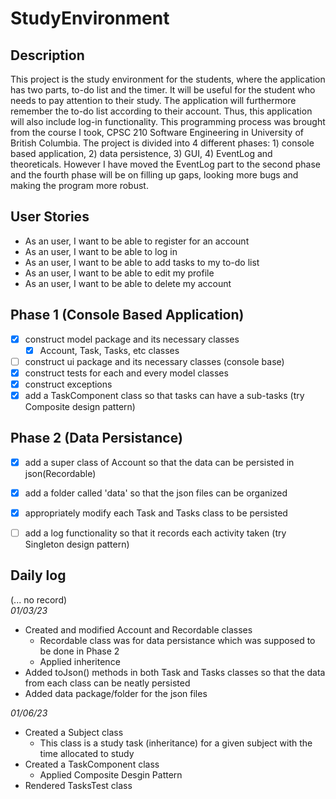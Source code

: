 # StudyEnvironment

## Description
This project is the study environment for the students, where the application has two parts, to-do list and the timer. It will be useful for the student who needs to pay attention to their study. The application will furthermore remember the to-do list according to their account. Thus, this application will also include log-in functionality. This programming process was brought from the course I took, CPSC 210 Software Engineering in University of British Columbia. The project is divided into 4 different phases: 1) console based application, 2) data persistence, 3) GUI, 4) EventLog and theoreticals. However I have moved the EventLog part to the second phase and the fourth phase will be on filling up gaps, looking more bugs and making the program more robust.

## User Stories
- As an user, I want to be able to register for an account
- As an user, I want to be able to log in
- As an user, I want to be able to add tasks to my to-do list
- As an user, I want to be able to edit my profile
- As an user, I want to be able to delete my account

## Phase 1 (Console Based Application)
- [x] construct model package and its necessary classes
    - [x] Account, Task, Tasks, etc classes
- [ ] construct ui package and its necessary classes (console base)
- [x] construct tests for each and every model classes
- [x] construct exceptions
- [x] add a TaskComponent class so that tasks can have a sub-tasks (try Composite design pattern)

## Phase 2 (Data Persistance)
- [x] add a super class of Account so that the data can be persisted in json(Recordable)
- [x] add a folder called 'data' so that the json files can be organized
- [x] appropriately modify each Task and Tasks class to be persisted
- [ ] add a log functionality so that it records each activity taken (try Singleton design pattern)


## Daily log
(... no record)\
*01/03/23*
- Created and modified Account and Recordable classes
    - Recordable class was for data persistance which was supposed to be done in Phase 2
    - Applied inheritence
- Added toJson() methods in both Task and Tasks classes so that the data from each class can be neatly persisted
- Added data package/folder for the json files

*01/06/23*
- Created a Subject class
    - This class is a study task (inheritance) for a given subject with the time allocated to study
- Created a TaskComponent class 
    - Applied Composite Desgin Pattern
- Rendered TasksTest class

